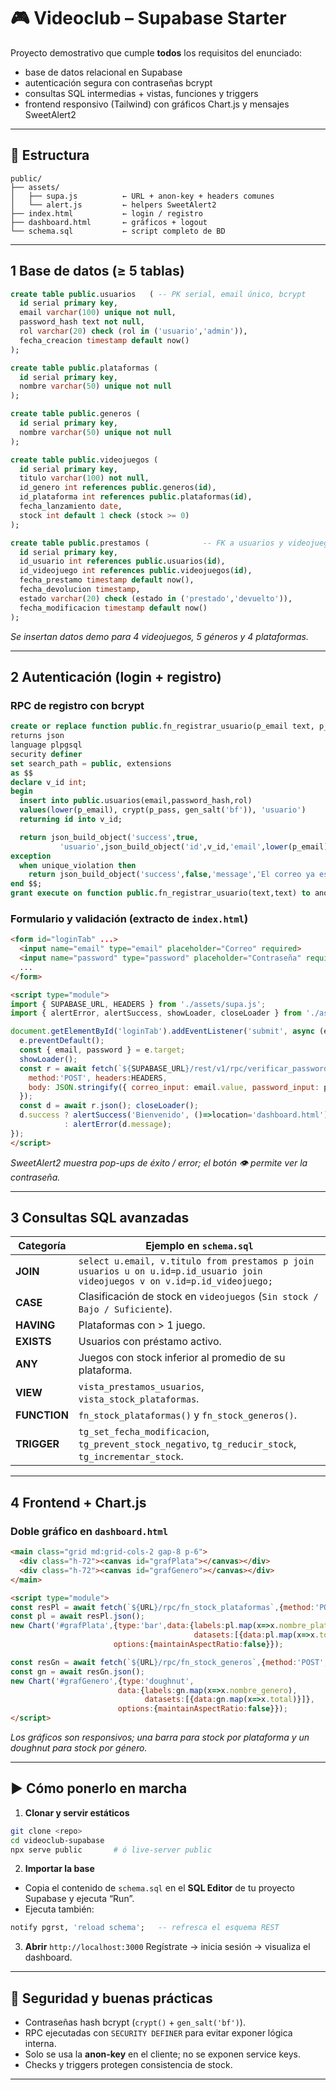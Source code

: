 # 🎮 Videoclub – Supabase Starter

Proyecto demostrativo que cumple **todos** los requisitos del enunciado:

* base de datos relacional en Supabase
* autenticación segura con contraseñas bcrypt
* consultas SQL intermedias + vistas, funciones y triggers
* frontend responsivo (Tailwind) con gráficos Chart.js y mensajes SweetAlert2

---

## 📂 Estructura

```
public/
├── assets/
│   ├── supa.js          ← URL + anon-key + headers comunes
│   └── alert.js         ← helpers SweetAlert2
├── index.html           ← login / registro
├── dashboard.html       ← gráficos + logout
└── schema.sql           ← script completo de BD
```

---

## 1  Base de datos (≥ 5 tablas)

```sql
create table public.usuarios   ( -- PK serial, email único, bcrypt
  id serial primary key,
  email varchar(100) unique not null,
  password_hash text not null,
  rol varchar(20) check (rol in ('usuario','admin')),
  fecha_creacion timestamp default now()
);

create table public.plataformas (
  id serial primary key,
  nombre varchar(50) unique not null
);

create table public.generos (
  id serial primary key,
  nombre varchar(50) unique not null
);

create table public.videojuegos (
  id serial primary key,
  titulo varchar(100) not null,
  id_genero int references public.generos(id),
  id_plataforma int references public.plataformas(id),
  fecha_lanzamiento date,
  stock int default 1 check (stock >= 0)
);

create table public.prestamos (            -- FK a usuarios y videojuegos
  id serial primary key,
  id_usuario int references public.usuarios(id),
  id_videojuego int references public.videojuegos(id),
  fecha_prestamo timestamp default now(),
  fecha_devolucion timestamp,
  estado varchar(20) check (estado in ('prestado','devuelto')),
  fecha_modificacion timestamp default now()
);
```

*Se insertan datos demo para 4 videojuegos, 5 géneros y 4 plataformas.*

---

## 2  Autenticación (login + registro)

### RPC de registro con **bcrypt**

```sql
create or replace function public.fn_registrar_usuario(p_email text, p_pass text)
returns json
language plpgsql
security definer
set search_path = public, extensions
as $$
declare v_id int;
begin
  insert into public.usuarios(email,password_hash,rol)
  values(lower(p_email), crypt(p_pass, gen_salt('bf')), 'usuario')
  returning id into v_id;

  return json_build_object('success',true,
           'usuario',json_build_object('id',v_id,'email',lower(p_email),'rol','usuario'));
exception
  when unique_violation then
    return json_build_object('success',false,'message','El correo ya está registrado');
end $$;
grant execute on function public.fn_registrar_usuario(text,text) to anon;
```

### Formulario y validación (extracto de `index.html`)

```html
<form id="loginTab" ...>
  <input name="email" type="email" placeholder="Correo" required>
  <input name="password" type="password" placeholder="Contraseña" required>
  ...
</form>

<script type="module">
import { SUPABASE_URL, HEADERS } from './assets/supa.js';
import { alertError, alertSuccess, showLoader, closeLoader } from './assets/alert.js';

document.getElementById('loginTab').addEventListener('submit', async (e)=>{
  e.preventDefault();
  const { email, password } = e.target;
  showLoader();
  const r = await fetch(`${SUPABASE_URL}/rest/v1/rpc/verificar_password`,{
    method:'POST', headers:HEADERS,
    body: JSON.stringify({ correo_input: email.value, password_input: password.value })
  });
  const d = await r.json(); closeLoader();
  d.success ? alertSuccess('Bienvenido', ()=>location='dashboard.html')
            : alertError(d.message);
});
</script>
```

*SweetAlert2 muestra pop-ups de éxito / error; el botón 👁️ permite ver la contraseña.*

---

## 3  Consultas SQL avanzadas

| Categoría    | Ejemplo en `schema.sql`                                                                                                      |
| ------------ | ---------------------------------------------------------------------------------------------------------------------------- |
| **JOIN**     | `select u.email, v.titulo from prestamos p join usuarios u on u.id=p.id_usuario join videojuegos v on v.id=p.id_videojuego;` |
| **CASE**     | Clasificación de stock en `videojuegos` (`Sin stock / Bajo / Suficiente`).                                                   |
| **HAVING**   | Plataformas con > 1 juego.                                                                                                   |
| **EXISTS**   | Usuarios con préstamo activo.                                                                                                |
| **ANY**      | Juegos con stock inferior al promedio de su plataforma.                                                                      |
| **VIEW**     | `vista_prestamos_usuarios`, `vista_stock_plataformas`.                                                                       |
| **FUNCTION** | `fn_stock_plataformas()` y `fn_stock_generos()`.                                                                             |
| **TRIGGER**  | `tg_set_fecha_modificacion`, `tg_prevent_stock_negativo`, `tg_reducir_stock`, `tg_incrementar_stock`.                        |

---

## 4  Frontend + Chart.js

### Doble gráfico en `dashboard.html`

```html
<main class="grid md:grid-cols-2 gap-8 p-6">
  <div class="h-72"><canvas id="grafPlata"></canvas></div>
  <div class="h-72"><canvas id="grafGenero"></canvas></div>
</main>

<script type="module">
const resPl = await fetch(`${URL}/rpc/fn_stock_plataformas`,{method:'POST',headers:H,body:'{}'});
const pl = await resPl.json();
new Chart('#grafPlata',{type:'bar',data:{labels:pl.map(x=>x.nombre_plataforma),
                                         datasets:[{data:pl.map(x=>x.total)}]},
                       options:{maintainAspectRatio:false}});

const resGn = await fetch(`${URL}/rpc/fn_stock_generos`,{method:'POST',headers:H,body:'{}'});
const gn = await resGn.json();
new Chart('#grafGenero',{type:'doughnut',
                        data:{labels:gn.map(x=>x.nombre_genero),
                              datasets:[{data:gn.map(x=>x.total)}]},
                        options:{maintainAspectRatio:false}});
</script>
```

*Los gráficos son responsivos; una barra para stock por plataforma y un doughnut para stock por género.*

---

## ▶️ Cómo ponerlo en marcha

1. **Clonar y servir estáticos**

```bash
git clone <repo>
cd videoclub-supabase
npx serve public       # ó live-server public
```

2. **Importar la base**

* Copia el contenido de `schema.sql` en el **SQL Editor** de tu proyecto
  Supabase y ejecuta “Run”.
* Ejecuta también:

```sql
notify pgrst, 'reload schema';   -- refresca el esquema REST
```

3. **Abrir** `http://localhost:3000`
   Regístrate → inicia sesión → visualiza el dashboard.

---

## 🔐 Seguridad y buenas prácticas

* Contraseñas hash bcrypt (`crypt()` + `gen_salt('bf')`).
* RPC ejecutadas con `SECURITY DEFINER` para evitar exponer lógica interna.
* Solo se usa la **anon-key** en el cliente; no se exponen service keys.
* Checks y triggers protegen consistencia de stock.

---

